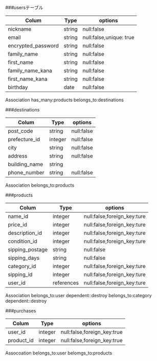 ###usersテーブル

| Colum                | Type     | options                 |
|--------------------- |----------|-------------------------|
| nickname             | string   | null:false              |
| email                | string   | null:false,unique: true |
| encrypted_password   | string   | null:false              |
| family_name          | string   | null:false              |
| first_name           | string   | null:false              |
| family_name_kana     | string   | null:false              |
| first_name_kana      | string   | null:false              |
| birthday             | date     | null:false              |

Association
has_many:products 
belongs_to:destinations


###destinations

| Colum            | Type      | options                     |
|------------------|-----------|-----------------------------|
| post_code        | string    | null:false                  |
| prefecture_id    | integer   | null:false                  |
| city             | string    | null:false                  |
| address          | string    | null:false                  |
| building_name    | string    |                             |
| phone_number     | string    | null:false                  |

Association
belongs_to:products


###products

| Colum            | Type      | options                     |
|------------------|-----------|-----------------------------|
| name_id          | integer   | null:false,foreign_key:ture |
| price_id         | integer   | null:false,foreign_key:ture |
| description_id   | integer   | null:false,foreign_key:ture |
| condition_id     | integer   | null:false,foreign_key:ture |
| sipping_postage  | string    | null:false                  |
| sipping_days     | string    | null:false                  | 
| category_id      | integer   | null:false,foreign_key:ture |
| sipping_id       | integer   | null:false,foreign_key:ture |
| user_id          | references| null:false,foreign_key:ture |

Association
belongs_to:user dependent::destroy
belongs_to:category dependent::destroy



###purchases

| Colum              | Type     | options                     |
|--------------------|----------|-----------------------------|
| user_id            | integer  | null:false,foreign_key:true |
| product_id         | integer  | null:false,foreign_key:true |

Assocoation
belongs_to:user
belomgs_to:products
